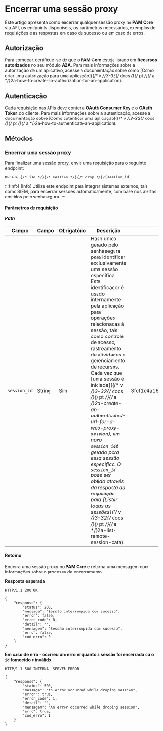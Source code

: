 # Encerrar uma sessão proxy

Este artigo apresenta como encerrar qualquer sessão proxy no **PAM Core** via API, os endpoints disponíveis, os parâmetros necessários, exemplos de requisições e as respostas em caso de sucesso ou em caso de erros.

## Autorização

Para começar, certifique-se de que o **PAM Core** esteja listado em **Recursos autorizados** no seu módulo **A2A**. Para mais informações sobre a autorização de um aplicativo, acesse a documentação sobre como [Como criar uma autorização para uma aplicação]({/* v */}3-32{/* docs */}{/* pt */}{/* a */}2a-how-to-create-an-authorization-for-an-application).

## Autenticação

Cada requisição nas APIs deve conter a **OAuth Consumer Key** e o **OAuth Token** do cliente. Para mais informações sobre a autenticação, acesse a documentação sobre [Como autenticar uma aplicação]({/* v */}3-32{/* docs */}{/* pt */}{/* a */}2a-how-to-authenticate-an-application).

## Métodos
### Encerrar uma sessão proxy

Para finalizar uma sessão proxy, envie uma requisição para o seguinte endpoint:

```
DELETE {/* iso */}{/* session */}{/* drop */}/[session_id]
```

:::(Info) (Info)
Utilize este endpoint para integrar sistemas externos, tais como SIEM, para encerrar sessões automaticamente, com base nos alertas emitidos pelo senhasegura.
:::

#### Parâmetros de requisição

***Path***


| Campo | Campo | Obrigatório | Descrição | Exemplo |
| --- | --- | --- | --- | --- |
|```session_id```| String | Sim | Hash único gerado pelo senhasegura para identificar exclusivamente uma sessão específica. Este identificador é usado internamente pela aplicação para operações relacionadas à sessão, tais como controle de acesso, rastreamento de atividades e gerenciamento de recursos. Cada vez que [uma sessão é iniciada]({/* v */}3-32{/* docs */}{/* pt */}{/* a */}2a-create-an-authenticated-url-for-a-web-proxy-session), um novo ```session_id```é gerado para essa sessão específica. O ```session_id``` pode ser obtido através da  resposta da requisição para [Listar todas as sessões]({/* v */}3-32{/* docs */}{/* pt */}{/* a */}2a-list-remote-session-data).| 3fcf1e4a16104e328d6794e1b9693cfc457871d2 |

#### Retorno
Encerra uma sessão proxy no **PAM Core** e retorna uma mensagem com informações sobre o processo de encerramento.

**Resposta esperada**

```
HTTP/1.1 200 OK
```

```
{
    "response": {
        "status": 200,
        "message": "Sessão interrompida com sucesso",
        "error": false,
        "error_code": 0,
        "detail": "",
        "mensagem": "Sessão interrompida com sucesso",
        "erro": false,
        "cod_erro": 0
    }
}
```
**Em caso de erro - ocorreu um erro enquanto a sessão foi encerrada ou o ```id``` fornecido é inválido.**


```
HTTP/1.1 500 INTERNAL SERVER ERROR
```

```
{
    "response": {
        "status": 500,
        "message": "An error occurred while droping session",
        "error": true,
        "error_code": 1,
        "detail": "",
        "mensagem": "An error occurred while droping session",
        "erro": true,
        "cod_erro": 1
    }
}

```